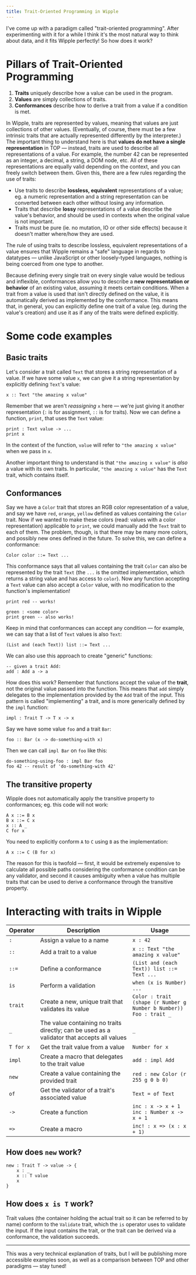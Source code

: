 ```yaml
---
title: Trait-Oriented Programming in Wipple
---
```


I've come up with a paradigm called "trait-oriented programming". After experimenting with it for a while I think it's the most natural way to think about data, and it fits Wipple perfectly! So how does it work?

# Pillars of Trait-Oriented Programming

1. **Traits** uniquely describe how a value can be used in the program.
2. **Values** are simply collections of traits.
3. **Conformances** describe how to derive a trait from a value if a condition is met.

In Wipple, traits are represented by values, meaning that values are just collections of other values. (Eventually, of course, there must be a few intrinsic traits that are actually represented differently by the interpreter.) The important thing to understand here is that **values do not have a single representation** in TOP — instead, traits are used to describe all representations of a value. For example, the number 42 can be represented as an integer, a decimal, a string, a DOM node, etc. All of these representations are equally valid depending on the context, and you can freely switch between them. Given this, there are a few rules regarding the use of traits:

-   Use traits to describe **lossless, equivalent** representations of a value; eg. a numeric representation and a string representation can be converted between each other without losing any information.
-   Traits that describe **lossy** representations of a value describe the value's behavior, and should be used in contexts when the original value is not important.
-   Traits must be pure (ie. no mutation, IO or other side effects) because it doesn't matter where/how they are used.

The rule of using traits to describe lossless, equivalent representations of a value ensures that Wipple remains a "safe" language in regards to datatypes — unlike JavaScript or other loosely-typed languages, nothing is being coerced from one type to another.

Because defining every single trait on every single value would be tedious and inflexible, conformances allow you to describe a **new representation or behavior** of an existing value, assuming it meets certain conditions. When a trait from a value is used that isn't directly defined on the value, it is automatically derived as implemented by the conformance. This means that, in general, you can explicitly define one trait of a value (eg. during the value's creation) and use it as if any of the traits were defined explicitly.

# Some code examples

## Basic traits

Let's consider a trait called `Text` that stores a string representation of a value. If we have some value `x`, we can give it a string representation by explicitly defining `Text`'s value:

```wipple
x :: Text "the amazing x value"
```

Remember that we aren't _reassigning_ `x` here — we're just giving it another representation (`:` is for assignment, `::` is for traits). Now we can define a function, `print`, that uses the `Text` value:

```wipple
print : Text value -> ...
print x
```

In the context of the function, `value` will refer to `"the amazing x value"` when we pass in `x`.

Another important thing to understand is that `"the amazing x value"` is _also_ a value with its own traits. In particular, `"the amazing x value"` has the `Text` trait, which contains itself.

## Conformances

Say we have a `Color` trait that stores an RGB color representation of a value, and say we have `red`, `orange`, `yellow` defined as values containing the `Color` trait. Now if we wanted to make these colors (read: values with a color representation) applicable to `print`, we could manually add the `Text` trait to each of them. The problem, though, is that there may be many more colors, and possibly new ones defined in the future. To solve this, we can define a conformance:

```wipple
Color color ::= Text ...
```

This conformance says that all values containing the trait `Color` can also be represented by the trait `Text` (the `...` is the omitted implementation, which returns a string value and has access to `color`). Now any function accepting a `Text` value can also accept a `Color` value, with no modification to the function's implementation!

```wipple
print red -- works!

green : <some color>
print green -- also works!
```

Keep in mind that conformances can accept any condition — for example, we can say that a list of `Text` values is also `Text`:

```wipple
(List and (each Text)) list ::= Text ...
```

We can also use this approach to create "generic" functions:

```wipple
-- given a trait Add:
add : Add a -> a
```

How does this work? Remember that functions accept the value of the **trait**, not the original value passed into the function. This means that `add` simply delegates to the implementation provided by the `Add` trait of the input. This pattern is called "implementing" a trait, and is more generically defined by the `impl` function:

```wipple
impl : Trait T -> T x -> x
```

Say we have some value `foo` and a trait `Bar`:

```wipple
foo :: Bar (x -> do-something-with x)
```

Then we can call `impl Bar` on `foo` like this:

```wipple
do-something-using-foo : impl Bar foo
foo 42 -- result of 'do-something-with 42'
```

## The transitive property

Wipple does not automatically apply the transitive property to conformances; eg. this code will not work:

```wipple
A x ::= B x
B x ::= C x
x :: A _
C for x
```

You need to explicitly conform `A` to `C` using `B` as the implementation:

```wipple
A x ::= C (B for x)
```

The reason for this is twofold — first, it would be extremely expensive to calculate all possible paths considering the conformance condition can be any validator, and second it causes ambiguity when a value has multiple traits that can be used to derive a conformance through the transitive property.

# Interacting with traits in Wipple

| Operator  | Description                                                                                 | Usage                                                                     |
| --------- | ------------------------------------------------------------------------------------------- | ------------------------------------------------------------------------- |
| `:`       | Assign a value to a name                                                                    | `x : 42`                                                                  |
| `::`      | Add a trait to a value                                                                      | `x :: Text "the amazing x value"`                                         |
| `::=`     | Define a conformance                                                                        | `(List and (each Text)) list ::= Text ...`                                |
| `is`      | Perform a validation                                                                        | `when (x is Number) ...`                                                  |
| `trait`   | Create a new, unique trait that validates its value                                         | `Color : trait (shape (r Number g Number b Number))`<br />`Foo : trait _` |
| `_`       | The value containing no traits directly; can be used as a validator that accepts all values | `_`                                                                       |
| `T for x` | Get the trait value from a value                                                            | `Number for x`                                                            |
| `impl`    | Create a macro that delegates to the trait value                                            | `add : impl Add`                                                          |
| `new`     | Create a value containing the provided trait                                                | `red : new Color (r 255 g 0 b 0)`                                         |
| `of`      | Get the validator of a trait's associated value                                             | `Text = of Text`                                                          |
| `->`      | Create a function                                                                           | `inc : x -> x + 1`<br />`inc : Number x -> x + 1`                         |
| `=>`      | Create a macro                                                                              | `inc! : x => (x : x + 1)`                                                 |

## How does `new` work?

```wipple
new : Trait T -> value -> {
    x : _
    x :: T value
    x
}
```

## How does `x is T` work?

Trait values (the container holding the actual trait so it can be referred to by name) conform to the `Validate` trait, which the `is` operator uses to validate the input. If the input contains the trait, or the trait can be derived via a conformance, the validation succeeds.

---

This was a very technical explanation of traits, but I will be publishing more accessible examples soon, as well as a comparison between TOP and other paradigms — stay tuned!
